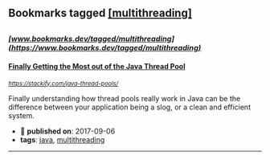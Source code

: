 ## Bookmarks tagged [[multithreading]](https://www.bookmarks.dev/search?q=[multithreading])

_<sup><sup>[www.bookmarks.dev/tagged/multithreading](https://www.bookmarks.dev/tagged/multithreading)</sup></sup>_
---
#### [Finally Getting the Most out of the Java Thread Pool](https://stackify.com/java-thread-pools/)
_<sup>https://stackify.com/java-thread-pools/</sup>_

Finally understanding how thread pools really work in Java can be the difference between your application being a slog, or a clean and efficient system.
* :calendar: **published on**: 2017-09-06
* **tags**: [java](../tagged/java.md), [multithreading](../tagged/multithreading.md)
---
